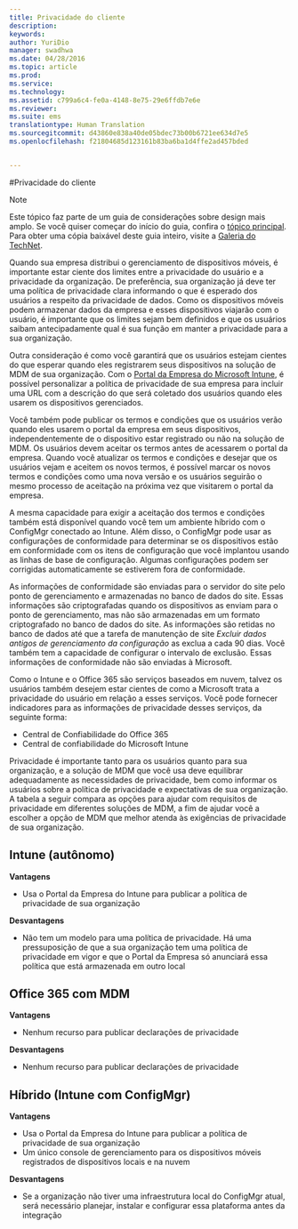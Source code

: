 ```yaml
---
title: Privacidade do cliente
description: 
keywords: 
author: YuriDio
manager: swadhwa
ms.date: 04/28/2016
ms.topic: article
ms.prod: 
ms.service: 
ms.technology: 
ms.assetid: c799a6c4-fe0a-4148-8e75-29e6ffdb7e6e
ms.reviewer: 
ms.suite: ems
translationtype: Human Translation
ms.sourcegitcommit: d43860e838a40de05bdec73b00b6721ee634d7e5
ms.openlocfilehash: f21804685d123161b83ba6ba1d4ffe2ad457bded


---
```


#Privacidade do cliente

>[!NOTE]
>Este tópico faz parte de um guia de considerações sobre design mais amplo. Se você quiser começar do início do guia, confira o [tópico principal](mdm-design-considerations-guide.md). Para obter uma cópia baixável deste guia inteiro, visite a [Galeria do TechNet](https://gallery.technet.microsoft.com/Mobile-Device-Management-7d401582).

Quando sua empresa distribui o gerenciamento de dispositivos móveis, é importante estar ciente dos limites entre a privacidade do usuário e a privacidade da organização. De preferência, sua organização já deve ter uma política de privacidade clara informando o que é esperado dos usuários a respeito da privacidade de dados. Como os dispositivos móveis podem armazenar dados da empresa e esses dispositivos viajarão com o usuário, é importante que os limites sejam bem definidos e que os usuários saibam antecipadamente qual é sua função em manter a privacidade para a sua organização.
  
Outra consideração é como você garantirá que os usuários estejam cientes do que esperar quando eles registrarem seus dispositivos na solução de MDM de sua organização. Com o [Portal da Empresa do Microsoft Intune](https://technet.microsoft.com/library/dn646957.aspx), é possível personalizar a política de privacidade de sua empresa para incluir uma URL com a descrição do que será coletado dos usuários quando eles usarem os dispositivos gerenciados.
 
Você também pode publicar os termos e condições que os usuários verão quando eles usarem o portal da empresa em seus dispositivos, independentemente de o dispositivo estar registrado ou não na solução de MDM. Os usuários devem aceitar os termos antes de acessarem o portal da empresa. Quando você atualizar os termos e condições e desejar que os usuários vejam e aceitem os novos termos, é possível marcar os novos termos e condições como uma nova versão e os usuários seguirão o mesmo processo de aceitação na próxima vez que visitarem o portal da empresa. 

A mesma capacidade para exigir a aceitação dos termos e condições também está disponível quando você tem um ambiente híbrido com o ConfigMgr conectado ao Intune. Além disso, o ConfigMgr pode usar as configurações de conformidade para determinar se os dispositivos estão em conformidade com os itens de configuração que você implantou usando as linhas de base de configuração. Algumas configurações podem ser corrigidas automaticamente se estiverem fora de conformidade. 

As informações de conformidade são enviadas para o servidor do site pelo ponto de gerenciamento e armazenadas no banco de dados do site. Essas informações são criptografadas quando os dispositivos as enviam para o ponto de gerenciamento, mas não são armazenadas em um formato criptografado no banco de dados do site. As informações são retidas no banco de dados até que a tarefa de manutenção de site *Excluir dados antigos de gerenciamento da configuração* as exclua a cada 90 dias.  Você também tem a capacidade de configurar o intervalo de exclusão. Essas informações de conformidade não são enviadas à Microsoft.

Como o Intune e o Office 365 são serviços baseados em nuvem, talvez os usuários também desejem estar cientes de como a Microsoft trata a privacidade do usuário em relação a esses serviços. Você pode fornecer indicadores para as informações de privacidade desses serviços, da seguinte forma:

- Central de Confiabilidade do Office 365
- Central de confiabilidade do Microsoft Intune

Privacidade é importante tanto para os usuários quanto para sua organização, e a solução de MDM que você usa deve equilibrar adequadamente as necessidades de privacidade, bem como informar os usuários sobre a política de privacidade e expectativas de sua organização. A tabela a seguir compara as opções para ajudar com requisitos de privacidade em diferentes soluções de MDM, a fim de ajudar você a escolher a opção de MDM que melhor atenda às exigências de privacidade de sua organização.

## Intune (autônomo)

**Vantagens**

- Usa o Portal da Empresa do Intune para publicar a política de privacidade de sua organização

**Desvantagens**

- Não tem um modelo para uma política de privacidade. Há uma pressuposição de que a sua organização tem uma política de privacidade em vigor e que o Portal da Empresa só anunciará essa política que está armazenada em outro local

## Office 365 com MDM

**Vantagens**

- Nenhum recurso para publicar declarações de privacidade

**Desvantagens**

- Nenhum recurso para publicar declarações de privacidade

## Híbrido (Intune com ConfigMgr)

**Vantagens**

- Usa o Portal da Empresa do Intune para publicar a política de privacidade de sua organização
- Um único console de gerenciamento para os dispositivos móveis registrados de dispositivos locais e na nuvem

**Desvantagens**

- Se a organização não tiver uma infraestrutura local do ConfigMgr atual, será necessário planejar, instalar e configurar essa plataforma antes da integração




<!--HONumber=Jul16_HO3-->


